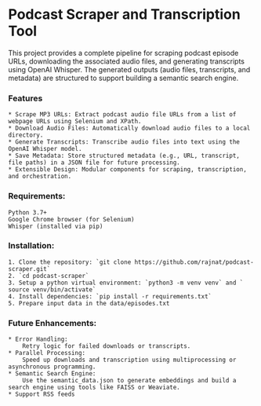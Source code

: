 # Podcast Scraper and Transcription Tool

This project provides a complete pipeline for scraping podcast episode URLs, downloading the associated audio files, and generating transcripts using OpenAI Whisper. The generated outputs (audio files, transcripts, and metadata) are structured to support building a semantic search engine.

### Features

    * Scrape MP3 URLs: Extract podcast audio file URLs from a list of webpage URLs using Selenium and XPath.
    * Download Audio Files: Automatically download audio files to a local directory.
    * Generate Transcripts: Transcribe audio files into text using the OpenAI Whisper model.
    * Save Metadata: Store structured metadata (e.g., URL, transcript, file paths) in a JSON file for future processing.
    * Extensible Design: Modular components for scraping, transcription, and orchestration.

### Requirements:
    Python 3.7+
    Google Chrome browser (for Selenium)
    Whisper (installed via pip)

### Installation:
    1. Clone the repository: `git clone https://github.com/rajnat/podcast-scraper.git`
    2. `cd podcast-scraper`
    3. Setup a python virtual environment: `python3 -m venv venv` and ` source venv/bin/activate`
    4. Install dependencies: `pip install -r requirements.txt`
    5. Prepare input data in the data/episodes.txt

### Future Enhancements:

    * Error Handling:
        Retry logic for failed downloads or transcripts.
    * Parallel Processing:
        Speed up downloads and transcription using multiprocessing or asynchronous programming.
    * Semantic Search Engine:
        Use the semantic_data.json to generate embeddings and build a search engine using tools like FAISS or Weaviate.
    * Support RSS feeds